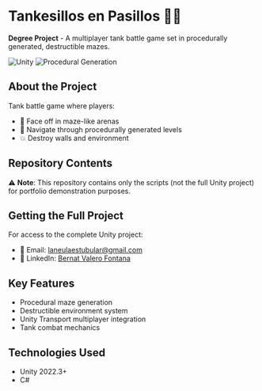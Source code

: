 # **Tankesillos en Pasillos** 🚧💥

**Degree Project** - A multiplayer tank battle game set in procedurally generated, destructible mazes.

![Unity](https://img.shields.io/badge/Unity-2022.3+-black.svg?logo=unity&style=flat) 
![Procedural Generation](https://img.shields.io/badge/Level-Procedural%20Generation-blueviolet)

## About the Project

Tank battle game where players:
- 🤺 Face off in maze-like arenas
- 🧱 Navigate through procedurally generated levels
- 💥 Destroy walls and environment

## Repository Contents

⚠ **Note**: This repository contains only the scripts (not the full Unity project) for portfolio demonstration purposes.

## Getting the Full Project

For access to the complete Unity project:
- 📧 Email: [laneulaestubular@gmail.com](mailto:laneulaestubular@gmail.com)
- 💼 LinkedIn: [Bernat Valero Fontana](https://linkedin.com/in/bernatvafo)

## Key Features
- Procedural maze generation
- Destructible environment system
- Unity Transport multiplayer integration
- Tank combat mechanics

## Technologies Used
- Unity 2022.3+
- C#
